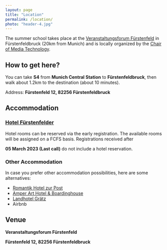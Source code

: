 ```yaml
---
layout: page
title: "Location"
permalink: /location/
photo: "header-4.jpg"
---
```

The summer school takes place at the [Veranstaltungsforum Fürstenfeld](https://www.fuerstenfeld.de) in Fürstenfeldbruck (20km from Munich) and is locally organized by the [Chair of Media Technology](https://www.ce.cit.tum.de/en/lmt/).


## How to get here?
You can take **S4** from **Munich Central Station** to **Fürstenfeldbruck**, then walk about 1.2km to the destination (about 10 minutes).


Address: **Fürstenfeld 12, 82256 Fürstenfeldbruck** 


## Accommodation

### [Hotel Fürstenfelder](https://www.fuerstenfelder.com/)

Hotel rooms can be reserved via the early registration. The available rooms will be assigned on a FCFS basis. Registrations received after 

**05 March 2023 (Last call)** do not include a hotel reservation.



### Other Accommodation
In case you prefer other accommodation possibilities, here are some alternatives:

* [Romantik Hotel zur Post](https://www.hotelpost-ffb.de/)
* [Amper Art Hotel & Boardinghouse](https://www.amper-art-hotel.de/)
* [Landhotel Grätz](https://www.gasthof-graetz.de/)
* Airbnb
 




## Venue
**Veranstaltungsforum Fürstenfeld**

**Fürstenfeld 12, 82256 Fürstenfeldbruck** 
